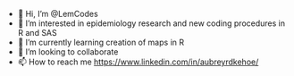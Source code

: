 - 👋 Hi, I’m @LemCodes
- 👀 I’m interested in epidemiology research and new coding procedures in R and SAS
- 🌱 I’m currently learning creation of maps in R
- 💞️ I’m looking to collaborate
- 📫 How to reach me https://www.linkedin.com/in/aubreyrdkehoe/

<!---
LemCodes/LemCodes is a ✨ special ✨ repository because its `README.md` (this file) appears on your GitHub profile.
You can click the Preview link to take a look at your changes.
--->
